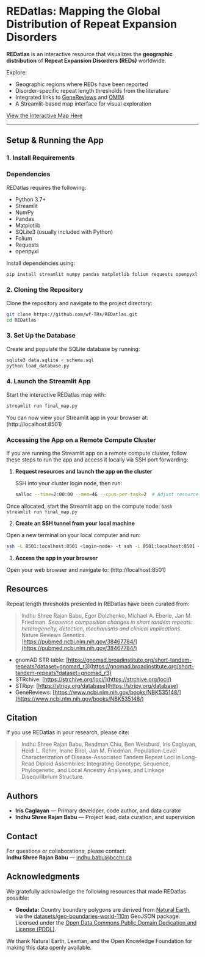 # REDatlas: Mapping the Global Distribution of Repeat Expansion Disorders

**REDatlas** is an interactive resource that visualizes the **geographic distribution** of **Repeat Expansion Disorders (REDs)** worldwide.

Explore:
- Geographic regions where REDs have been reported
- Disorder-specific repeat length thresholds from the literature
- Integrated links to [GeneReviews](https://www.ncbi.nlm.nih.gov/books/NBK1116/) and [OMIM](https://www.omim.org/)
- A Streamlit-based map interface for visual exploration

[View the Interactive Map Here](https://map-url.com)

---

## Setup & Running the App

### 1. Install Requirements

### Dependencies

REDatlas requires the following:

- Python 3.7+
- Streamlit
- NumPy
- Pandas
- Matplotlib
- SQLite3 (usually included with Python)
- Folium
- Requests
- openpyxl

Install dependencies using:

```bash
pip install streamlit numpy pandas matplotlib folium requests openpyxl
```


### 2. Cloning the Repository

Clone the repository and navigate to the project directory:

```bash
git clone https://github.com/wf-TRs/REDatlas.git
cd REDatlas
```

### 3. Set Up the Database

Create and populate the SQLite database by running:

```bash
sqlite3 data.sqlite < schema.sql
python load_database.py
```

### 4. Launch the Streamlit App

Start the interactive REDatlas map with:

```bash
streamlit run final_map.py
```

You can now view your Streamlit app in your browser at: (http://localhost:8501)

### Accessing the App on a Remote Compute Cluster

If you are running the Streamlit app on a remote compute cluster, follow these steps to run the app and access it locally via SSH port forwarding:

1. **Request resources and launch the app on the cluster**

   SSH into your cluster login node, then run:

   ```bash
   salloc --time=2:00:00 --mem=4G --cpus-per-task=2  # Adjust resource request as needed
   ```
   
 Once allocated, start the Streamlit app on the compute node:
    ```bash
    streamlit run final_map.py
    ```
    
2. **Create an SSH tunnel from your local machine**

Open a new terminal on your local computer and run:

```bash
ssh -L 8501:localhost:8501 <login-node> -t ssh -L 8501:localhost:8501 <compute-node>
```

3. **Access the app in your browser**

Open your web browser and navigate to: (http://localhost:8501)


## Resources

Repeat length thresholds presented in REDatlas have been curated from:

> Indhu Shree Rajan Babu, Egor Dolzhenko, Michael A. Eberle, Jan M. Friedman. *Sequence composition changes in short tandem repeats: heterogeneity, detection, mechanisms and clinical implications*. Nature Reviews Genetics.  
> [https://pubmed.ncbi.nlm.nih.gov/38467784/](https://pubmed.ncbi.nlm.nih.gov/38467784/)

- gnomAD STR table: [https://gnomad.broadinstitute.org/short-tandem-repeats?dataset=gnomad_r3](https://gnomad.broadinstitute.org/short-tandem-repeats?dataset=gnomad_r3)
- STRchive: [https://strchive.org/loci/](https://strchive.org/loci/)
- STRipy: [https://stripy.org/database](https://stripy.org/database)
- GeneReviews: [https://www.ncbi.nlm.nih.gov/books/NBK535148/](https://www.ncbi.nlm.nih.gov/books/NBK535148/)


## Citation

If you use REDatlas in your research, please cite:

> Indhu Shree Rajan Babu, Readman Chiu, Ben Weisburd, Iris Caglayan, Heidi L. Rehm, Inanc Birol, Jan M. Friedman. Population-Level Characterization of Disease-Associated Tandem Repeat Loci in Long-Read Diploid Assemblies: Integrating Genotype, Sequence, Phylogenetic, and Local Ancestry Analyses, and Linkage Disequilibrium Structure.


## Authors

- **Iris Caglayan** — Primary developer, code author, and data curator
- **Indhu Shree Rajan Babu** — Project lead, data curation, and supervision


## Contact

For questions or collaborations, please contact:  
**Indhu Shree Rajan Babu** — [indhu.babu@bcchr.ca](mailto:indhu.babu@bcchr.ca)


## Acknowledgments

We gratefully acknowledge the following resources that made REDatlas possible:

- **Geodata:** Country boundary polygons are derived from [Natural Earth](https://www.naturalearthdata.com/), via the [datasets/geo-boundaries-world-110m](https://github.com/datasets/geo-boundaries-world-110m) GeoJSON package.  
  Licensed under the [Open Data Commons Public Domain Dedication and License (PDDL)](https://opendatacommons.org/licenses/pddl/).

We thank Natural Earth, Lexman, and the Open Knowledge Foundation for making this data openly available.
